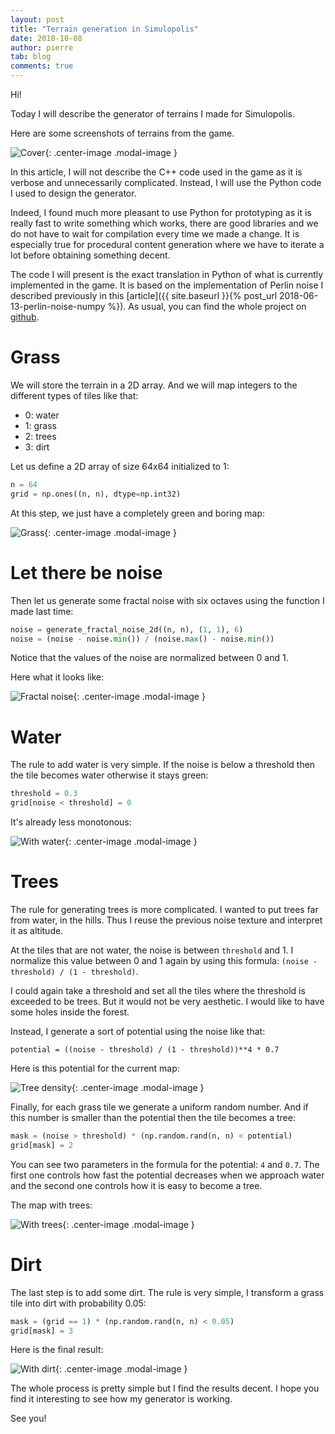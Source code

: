 ```yaml
---
layout: post
title: "Terrain generation in Simulopolis"
date: 2018-10-08
author: pierre
tab: blog
comments: true
---
```


Hi! 

Today I will describe the generator of terrains I made for Simulopolis.

Here are some screenshots of terrains from the game. 


![Cover](/media/img/terrain-generation-simulopolis/terrain_pcg_gif.gif){: .center-image .modal-image }

In this article, I will not describe the C++ code used in the game as it is verbose and unnecessarily complicated. Instead, I will use the Python code I used to design the generator. 

Indeed, I found much more pleasant to use Python for prototyping as it is really fast to write something which works, there are good libraries and we do not have to wait for compilation every time we made a change. It is especially true for procedural content generation where we have to iterate a lot before obtaining something decent.

The code I will present is the exact translation in Python of what is currently implemented in the game. It is based on the implementation of Perlin noise I described previously in this [article]({{ site.baseurl }}{% post_url 2018-06-13-perlin-noise-numpy %}). As usual, you can find the whole project on [github]().

<!--more-->

# Grass

We will store the terrain in a 2D array. And we will map integers to the different types of tiles like that:

* 0: water
* 1: grass
* 2: trees
* 3: dirt 

Let us define a 2D array of size 64x64 initialized to 1:

```python 
n = 64
grid = np.ones((n, n), dtype=np.int32)
```

At this step, we just have a completely green and boring map:

![Grass](/media/img/terrain-generation-simulopolis/grass.png){: .center-image .modal-image }

# Let there be noise

Then let us generate some fractal noise with six octaves using the function I made last time:

```python 
noise = generate_fractal_noise_2d((n, n), (1, 1), 6)
noise = (noise - noise.min()) / (noise.max() - noise.min())
```

Notice that the values of the noise are normalized between 0 and 1.

Here what it looks like:

![Fractal noise](/media/img/terrain-generation-simulopolis/noise.png){: .center-image .modal-image }

# Water

The rule to add water is very simple. If the noise is below a threshold then the tile becomes water otherwise it stays green:

```python 
threshold = 0.3
grid[noise < threshold] = 0
```

It's already less monotonous:

![With water](/media/img/terrain-generation-simulopolis/water.png){: .center-image .modal-image }

# Trees

The rule for generating trees is more complicated. I wanted to put trees far from water, in the hills. Thus I reuse the previous noise texture and interpret it as altitude.

At the tiles that are not water, the noise is between `threshold` and 1. I normalize this value between 0 and 1 again by using this formula: `(noise - threshold) / (1 - threshold)`.

I could again take a threshold and set all the tiles where the threshold is exceeded to be trees. But it would not be very aesthetic. I would like to have some holes inside the forest.

Instead, I generate a sort of potential using the noise like that:

```
potential = ((noise - threshold) / (1 - threshold))**4 * 0.7
```

Here is this potential for the current map:

![Tree density](/media/img/terrain-generation-simulopolis/trees_density.png){: .center-image .modal-image }

Finally, for each grass tile we generate a uniform random number. And if this number is smaller than the potential then the tile becomes a tree:

```python 
mask = (noise > threshold) * (np.random.rand(n, n) < potential)
grid[mask] = 2
```

You can see two parameters in the formula for the potential: `4` and `0.7`. The first one controls how fast the potential decreases when we approach water and the second one controls how it is easy to become a tree.

The map with trees:

![With trees](/media/img/terrain-generation-simulopolis/trees.png){: .center-image .modal-image }

# Dirt

The last step is to add some dirt. The rule is very simple, I transform a grass tile into dirt with probability 0.05:

```python 
mask = (grid == 1) * (np.random.rand(n, n) < 0.05)
grid[mask] = 3
```

Here is the final result:

![With dirt](/media/img/terrain-generation-simulopolis/dirt.png){: .center-image .modal-image }

The whole process is pretty simple but I find the results decent. I hope you find it interesting to see how my generator is working.

See you!
